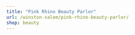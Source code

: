 ```yaml
---
title: "Pink Rhino Beauty Parlor"
url: /winston-salem/pink-rhino-beauty-parlor/
shop: beauty
---
```

